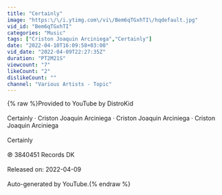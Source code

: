 ```yaml
---
title: "Certainly"
image: "https:\/\/i.ytimg.com\/vi\/Bem6qTGxhTI\/hqdefault.jpg"
vid_id: "Bem6qTGxhTI"
categories: "Music"
tags: ["Criston Joaquin Arciniega","Certainly"]
date: "2022-04-10T16:09:58+03:00"
vid_date: "2022-04-09T22:27:35Z"
duration: "PT2M21S"
viewcount: "7"
likeCount: "2"
dislikeCount: ""
channel: "Various Artists - Topic"
---
```

{% raw %}Provided to YouTube by DistroKid<br /><br />Certainly · Criston Joaquin Arciniega · Criston Joaquin Arciniega · Criston Joaquin Arciniega<br /><br />Certainly<br /><br />℗ 3840451 Records DK<br /><br />Released on: 2022-04-09<br /><br />Auto-generated by YouTube.{% endraw %}
